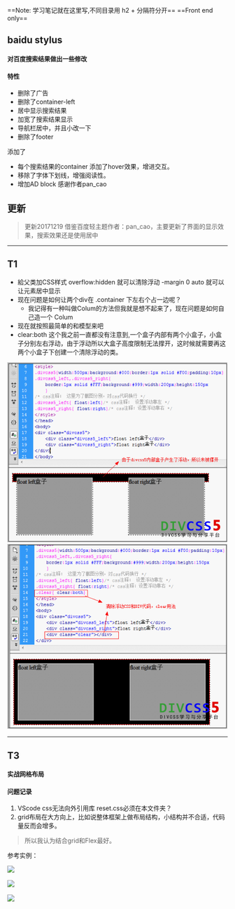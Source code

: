 ==Note: 学习笔记就在这里写,不同目录用 h2 + 分隔符分开==
==Front end only==

## baidu stylus

#### 对百度搜索结果做出一些修改

#### 特性

- 删除了广告
- 删除了container-left
- 居中显示搜索结果
- 加宽了搜索结果显示
- 导航栏居中，并且小改一下
- 删除了footer

添加了

- 每个搜索结果的container 添加了hover效果，增进交互。
- 移除了字体下划线，增强阅读性。
- 增加AD block  感谢作者pan_cao

## 更新

> 更新20171219 借鉴百度轻主题作者：pan\_cao，主要更新了界面的显示效果，搜索效果还是使用居中

----



## T1

- 給父类加CSS样式 overflow:hidden 就可以清除浮动 -margin 0 auto 就可以让元素居中显示
- 现在问题是如何让两个div在 .container 下左右个占一边呢？
  - 我记得有一种叫做Colum的方法但我就是想不起来了，现在问题是如何自己造一个 Colum
- 现在就按照最简单的和模型来吧
- clear:both 这个我之前一直都没有注意到,一个盒子内部有两个小盒子，小盒子分别左右浮动，由于浮动所以大盒子高度限制无法撑开，这时候就需要再这两个小盒子下创建一个清除浮动的类。

![float浮动产生与清除案例截图](README.assets/1_130305160943_1.png)
![使用clear清除浮动案例截图图文分析](README.assets/1_130305161106_1.png)

----

## T3

#### 实战网格布局

#### 问题记录

1. VScode css无法向外引用库 reset.css必须在本文件夹？
2. grid布局在大方向上，比如说整体框架上做布局结构，小结构并不合适，代码量反而会增多。

> 所以我认为结合grid和Flex最好。

参考实例：

![](http://image.woshipm.com/wp-files/2014/01/32ff9c0df8f81f6744447768999de61d3.jpg)

![](http://image.woshipm.com/wp-files/2014/01/eecfbe03b002efe3fc7d8ea03bf1be573.jpg)

![](http://img.sj33.cn/uploads/allimg/201407/15442W331-0.jpg)

